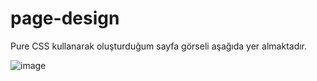 # page-design

Pure CSS kullanarak oluşturduğum sayfa görseli aşağıda yer almaktadır.


![image](https://github.com/aysemineokyay/page-design/assets/114666477/31c59616-7400-4f37-a0bd-6c3079574273)

